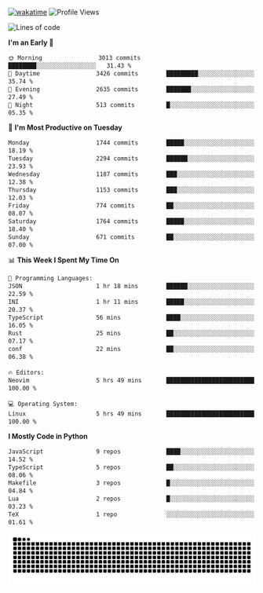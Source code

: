 [![wakatime](https://wakatime.com/badge/user/b920b284-3cde-4cd4-b72e-f7f22d050b16.svg)](https://wakatime.com/@b920b284-3cde-4cd4-b72e-f7f22d050b16)
![Profile Views](http://img.shields.io/badge/Profile%20Views-4586-blue)
<!--START_SECTION:waka-->
![Lines of code](https://img.shields.io/badge/From%20Hello%20World%20I%27ve%20Written-6.9%20million%20lines%20of%20code-blue)

**I'm an Early 🐤** 

```text
🌞 Morning                3013 commits        ████████░░░░░░░░░░░░░░░░░   31.43 % 
🌆 Daytime                3426 commits        █████████░░░░░░░░░░░░░░░░   35.74 % 
🌃 Evening                2635 commits        ███████░░░░░░░░░░░░░░░░░░   27.49 % 
🌙 Night                  513 commits         █░░░░░░░░░░░░░░░░░░░░░░░░   05.35 % 
```
📅 **I'm Most Productive on Tuesday** 

```text
Monday                   1744 commits        █████░░░░░░░░░░░░░░░░░░░░   18.19 % 
Tuesday                  2294 commits        ██████░░░░░░░░░░░░░░░░░░░   23.93 % 
Wednesday                1187 commits        ███░░░░░░░░░░░░░░░░░░░░░░   12.38 % 
Thursday                 1153 commits        ███░░░░░░░░░░░░░░░░░░░░░░   12.03 % 
Friday                   774 commits         ██░░░░░░░░░░░░░░░░░░░░░░░   08.07 % 
Saturday                 1764 commits        █████░░░░░░░░░░░░░░░░░░░░   18.40 % 
Sunday                   671 commits         ██░░░░░░░░░░░░░░░░░░░░░░░   07.00 % 
```


📊 **This Week I Spent My Time On** 

```text
💬 Programming Languages: 
JSON                     1 hr 18 mins        ██████░░░░░░░░░░░░░░░░░░░   22.59 % 
INI                      1 hr 11 mins        █████░░░░░░░░░░░░░░░░░░░░   20.37 % 
TypeScript               56 mins             ████░░░░░░░░░░░░░░░░░░░░░   16.05 % 
Rust                     25 mins             ██░░░░░░░░░░░░░░░░░░░░░░░   07.17 % 
conf                     22 mins             ██░░░░░░░░░░░░░░░░░░░░░░░   06.38 % 

🔥 Editors: 
Neovim                   5 hrs 49 mins       █████████████████████████   100.00 % 

💻 Operating System: 
Linux                    5 hrs 49 mins       █████████████████████████   100.00 % 
```

**I Mostly Code in Python** 

```text
JavaScript               9 repos             ████░░░░░░░░░░░░░░░░░░░░░   14.52 % 
TypeScript               5 repos             ██░░░░░░░░░░░░░░░░░░░░░░░   08.06 % 
Makefile                 3 repos             █░░░░░░░░░░░░░░░░░░░░░░░░   04.84 % 
Lua                      2 repos             █░░░░░░░░░░░░░░░░░░░░░░░░   03.23 % 
TeX                      1 repo              ░░░░░░░░░░░░░░░░░░░░░░░░░   01.61 % 
```




<!--END_SECTION:waka-->
![Snake animation](https://raw.githubusercontent.com/timmypidashev/timmypidashev/main/commits.svg)
